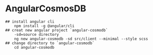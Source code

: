 # AngularCosmosDB

    ## install angular cli
        npm install -g @angular/cli
    ## creat new angular project `angular-cosmodb`
        -sd=source directory
        ng new angular-cosmodb -sd src/client --minimal --style scss
    ## change directory to `angular-cosmodb`
        cd angular-cosmodb

